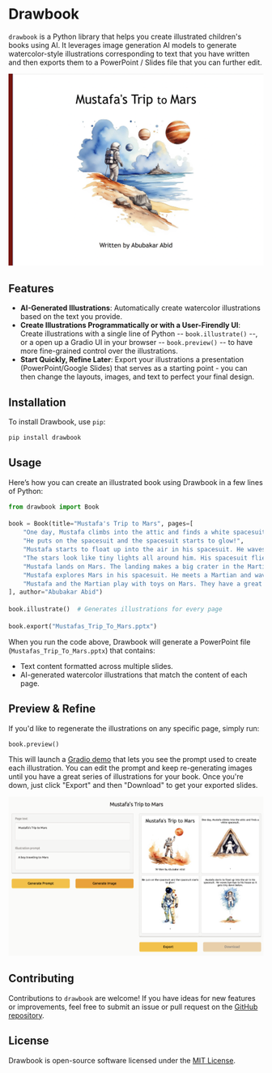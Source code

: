 # Drawbook

`drawbook` is a Python library that helps you create illustrated children's books using AI. It leverages image generation AI models to generate watercolor-style illustrations corresponding to text that you have written and then exports them to a PowerPoint / Slides file that you can further edit.

![](https://github.com/abidlabs/drawbook/blob/main/assets/0.png?raw=true)

## Features
- **AI-Generated Illustrations**: Automatically create watercolor illustrations based on the text you provide.
- **Create Illustrations Programmatically or with a User-Firendly UI**: Create illustrations with a single line of Python -- `book.illustrate()` --, or a open up a Gradio UI in your browser -- `book.preview()` -- to have more fine-grained control over the illustrations.
- **Start Quickly, Refine Later**: Export your illustrations a presentation (PowerPoint/Google Slides) that serves as a starting point - you can then change the layouts, images, and text to perfect your final design.


## Installation
To install Drawbook, use `pip`:

```bash
pip install drawbook
```

## Usage
Here’s how you can create an illustrated book using Drawbook in a few lines of Python:

```python
from drawbook import Book

book = Book(title="Mustafa's Trip to Mars", pages=[
    "One day, Mustafa climbs into the attic and finds a white spacesuit.",
    "He puts on the spacesuit and the spacesuit starts to glow!",
    "Mustafa starts to float up into the air in his spacesuit. He waves bye-bye to his house as it gets tiny down below.",
    "The stars look like tiny lights all around him. His spacesuit flies fast past the moon and the sun.",
    "Mustafa lands on Mars. The landing makes a big crater in the Martian surface.",
    "Mustafa explores Mars in his spacesuit. He meets a Martian and waves hello to him.",
    "Mustafa and the Martian play with toys on Mars. They have a great time together!",
], author="Abubakar Abid")

book.illustrate()  # Generates illustrations for every page

book.export("Mustafas_Trip_To_Mars.pptx")
```

When you run the code above, Drawbook will generate a PowerPoint file (`Mustafas_Trip_To_Mars.pptx`) that contains:
- Text content formatted across multiple slides.
- AI-generated watercolor illustrations that match the content of each page.

## Preview & Refine

If you'd like to regenerate the illustrations on any specific page, simply run:

```
book.preview()
```

This will launch a [Gradio demo](https://gradio.dev/) that lets you see the prompt used to create each illustration. You can edit the prompt and keep re-generating images until you have a great series of illustrations for your book. Once you're down, just click "Export" and then "Download" to get your exported slides.

![](https://github.com/abidlabs/drawbook/blob/main/assets/demo.png?raw=true)

## Contributing
Contributions to `drawbook` are welcome! If you have ideas for new features or improvements, feel free to submit an issue or pull request on the [GitHub repository](#).

## License
Drawbook is open-source software licensed under the [MIT License](LICENSE).
